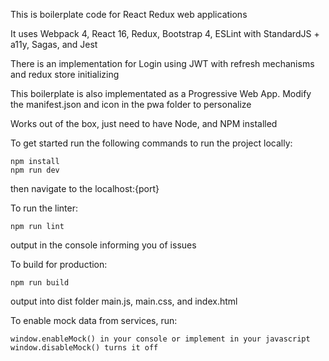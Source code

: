 This is boilerplate code for React Redux web applications

It uses Webpack 4, React 16, Redux, Bootstrap 4, ESLint with StandardJS + a11y, Sagas, and Jest

There is an implementation for Login using JWT with refresh mechanisms and redux store initializing

This boilerplate is also implementated as a Progressive Web App. Modify the manifest.json and icon in the pwa folder to personalize

Works out of the box, just need to have Node, and NPM installed

To get started run the following commands to run the project locally:
```
npm install
npm run dev
```
then navigate to the localhost:{port}

To run the linter:
```
npm run lint
```
output in the console informing you of issues

To build for production:
```
npm run build
```
output into dist folder main.js, main.css, and index.html

To enable mock data from services, run:
```
window.enableMock() in your console or implement in your javascript
window.disableMock() turns it off
```
